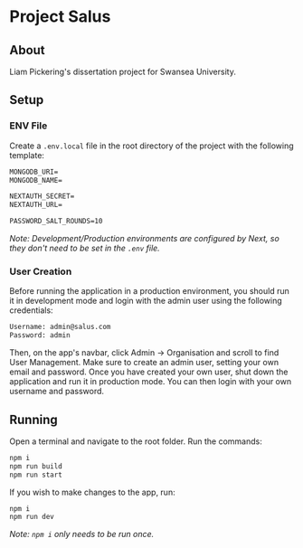 # Project Salus

## About

Liam Pickering's dissertation project for Swansea University.

## Setup

### ENV File

Create a `.env.local` file in the root directory of the project with the following template:

```txt
MONGODB_URI=
MONGODB_NAME=

NEXTAUTH_SECRET=
NEXTAUTH_URL=

PASSWORD_SALT_ROUNDS=10
```

*Note: Development/Production environments are configured by Next, so they don't need to be set in the `.env` file.*

### User Creation

Before running the application in a production environment, you should run it in development mode and login with the admin user using the following credentials:

```txt
Username: admin@salus.com
Password: admin
```

Then, on the app's navbar, click Admin -> Organisation and scroll to find User Management. Make sure to create an admin user, setting your own email and password.
Once you have created your own user, shut down the application and run it in production mode. You can then login with your own username and password.

## Running

Open a terminal and navigate to the root folder.
Run the commands:

```sh
npm i
npm run build
npm run start
```

If you wish to make changes to the app, run:

```sh
npm i
npm run dev
```

*Note: `npm i` only needs to be run once.*
